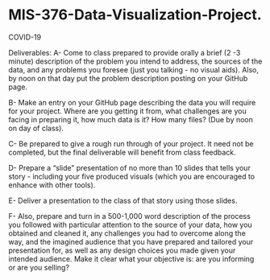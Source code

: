 # MIS-376-Data-Visualization-Project.
COVID-19 

Deliverables:
A-  Come to class prepared to provide orally a brief (2 -3 minute) description of the problem 
you intend to address, the sources of the data, and any problems you foresee (just you 
talking - no visual aids). Also, by noon on that day put the problem description posting on 
your GitHub page.

B-  Make an entry on your GitHub page describing the data you will require for your project. 
Where are you getting it from, what challenges are you facing in preparing it, how much 
data is it? How many files? (Due by noon on day of class).

C-  Be prepared to give a rough run through of your project. It need not be completed, but the 
final deliverable will benefit from class feedback.

D-  Prepare a “slide” presentation of no more than 10 slides that tells your story - including 
your five produced visuals (which you are encouraged to enhance with other tools).

E-  Deliver a presentation to the class of that story using those slides.

F-  Also, prepare and turn in a 500-1,000 word description of the process you followed with 
particular attention to the source of your data, how you obtained and cleaned it, any 
challenges you had to overcome along the way, and the imagined audience that you have 
prepared and tailored your presentation for, as well as any design choices you made given 
your intended audience. Make it clear what your objective is: are you informing or are you 
selling?
